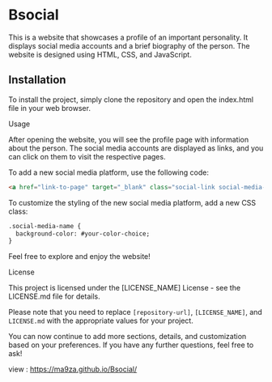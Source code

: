 # Bsocial

This is a website that showcases a profile of an important personality. It displays social media accounts and a brief biography of the person. The website is designed using HTML, CSS, and JavaScript.

## Installation

To install the project, simply clone the repository and open the index.html file in your web browser.


Usage

After opening the website, you will see the profile page with information about the person. The social media accounts are displayed as links, and you can click on them to visit the respective pages.

To add a new social media platform, use the following code:

```html
<a href="link-to-page" target="_blank" class="social-link social-media-name">Social Media Name</a>
```

To customize the styling of the new social media platform, add a new CSS class:
```html
.social-media-name {
  background-color: #your-color-choice;
}
```
Feel free to explore and enjoy the website!

License

This project is licensed under the [LICENSE_NAME] License - see the LICENSE.md file for details.


Please note that you need to replace `[repository-url]`, `[LICENSE_NAME]`, and `LICENSE.md` with the appropriate values for your project.

You can now continue to add more sections, details, and customization based on your preferences. If you have any further questions, feel free to ask!


view : 
https://ma9za.github.io/Bsocial/
